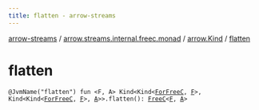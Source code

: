 ```yaml
---
title: flatten - arrow-streams
---
```


[arrow-streams](../../index.html) / [arrow.streams.internal.freec.monad](../index.html) / [arrow.Kind](index.html) / [flatten](./flatten.html)

# flatten

`@JvmName("flatten") fun <F, A> Kind<Kind<`[`ForFreeC`](../../arrow.streams.internal/-for-free-c.html)`, `[`F`](flatten.html#F)`>, Kind<Kind<`[`ForFreeC`](../../arrow.streams.internal/-for-free-c.html)`, `[`F`](flatten.html#F)`>, `[`A`](flatten.html#A)`>>.flatten(): `[`FreeC`](../../arrow.streams.internal/-free-c/index.html)`<`[`F`](flatten.html#F)`, `[`A`](flatten.html#A)`>`